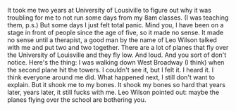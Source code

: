 It took me two years at University of Lousiville to figure out why it was troubling for me to not run some days from my 8am classes. (I was teaching them, p.s.) But some days I just felt total panic. Mind you, I have been on a stage in front of people since the age of five, so it made no sense. It made no sense until a therapist, a good man by the name of Leo Wilson talked with me and put two and two together. There are a lot of planes that fly over the University of Louisville and they fly low. And loud. And you sort of don't notice. Here's the thing: I was walking down West Broadway (I think) when the second plane hit the towers. I couldn't see it, but I felt it. I heard it. I think everyone around me did. What happened next, I still don't want to explain. But it shook me to my bones. It shook my bones so hard that years later, years later, it still fucks with me. Leo Wilson pointed out: maybe the planes flying over the school are bothering you.